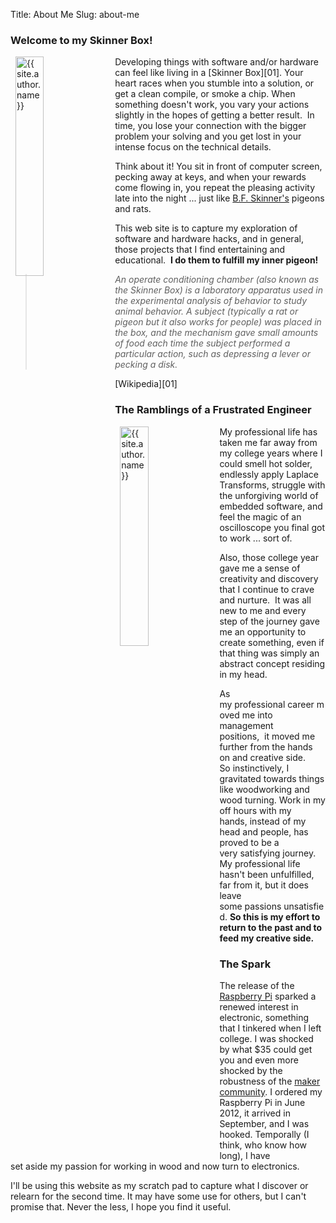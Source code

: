 Title: About Me
Slug: about-me

### Welcome to my Skinner Box!
<a href="http://webspace.ship.edu/cgboer/skinner.html">
    <img class="img-rounded" style="margin: 0px 8px; float: left" title="Skinner Box: A soundproof, light-resistant box or cage used in laboratories to isolate an animal for experiments in operant conditioning and usually containing only a bar or lever to be pressed by the animal to gain a reward, such as food, or to avoid a painful stimulus, such as a shock. " alt="{{ site.author.name }}" src="http://content.answcdn.com/main/content/img/oxford/Oxford_Mind/0198162246.skinner-box.1.jpg" width="30%" height="30%" />
</a>
Developing things with software and/or hardware can feel like living in a [Skinner Box][01]. Your heart races when you stumble into a solution, or get a clean compile, or smoke a chip. When something doesn't work, you vary your actions slightly in the hopes of getting a better result.  In time, you lose your connection with the bigger problem your solving and you get lost in your intense focus on the technical details.

Think about it! You sit in front of computer screen, pecking away at keys, and when your rewards come flowing in, you repeat the pleasing activity late into the night ... just like [B.F. Skinner's][02] pigeons and rats.

This web site is to capture my exploration of software and hardware hacks, and in general, those projects that I find entertaining and educational.  **I do them to fulfill my inner pigeon!**

>_An operate conditioning chamber (also known as the Skinner Box) is a laboratory apparatus used in the experimental analysis of behavior to study animal behavior. A subject (typically a rat or pigeon but it also works for people) was placed in the box, and the mechanism gave small amounts of food each time the subject performed a particular action, such as depressing a lever or pecking a disk._
<footer>[Wikipedia][01]</footer>

### The Ramblings of a Frustrated Engineer
<a href="http://thehappiestcow.wordpress.com/2012/09/17/switching-light-sculptures/">
    <img class="img-rounded" style="margin: 0px 8px; float: left" title="The artistic, yet technical sophisticated, works of Australian engineer & artist, Ian Burns." alt="{{ site.author.name }}" src="http://thehappiestcow.files.wordpress.com/2012/09/20120917-131948.jpg" width="30%" height="30%" />
</a>
My professional life has taken me far away from my college years where I could smell hot solder, endlessly apply Laplace Transforms, struggle with the unforgiving world of embedded software, and feel the magic of an oscilloscope you final got to work ... sort of.

Also, those college year gave me a sense of creativity and discovery that I continue to crave and nurture.  It was all new to me and every step of the journey gave me an opportunity to create something, even if that thing was simply an abstract concept residing in my head.

As my professional career moved me into management positions,  it moved me further from the hands on and creative side. So instinctively, I gravitated towards things like woodworking and wood turning.
Work in my off hours with my hands, instead of my head and people, has proved to be a very satisfying journey.
My professional life hasn't been unfulfilled, far from it, but it does leave some passions unsatisfied.
**So this is my effort to return to the past and to feed my creative side.**

### The Spark
The release of the [Raspberry Pi][03] sparked a renewed interest in electronic,
something that I tinkered when I left college.
I was shocked by what $35 could get you and even more shocked by the robustness of the [maker community][04].
I ordered my Raspberry Pi in June 2012, it arrived in September, and I was hooked.
Temporally (I think, who know how long), I have set aside my passion for working in wood and now turn to electronics.

I'll be using this website as my scratch pad to capture what I discover or relearn for the second time.
It may have some use for others, but I can't promise that.
Never the less, I hope you find it useful.



[01]:http://en.wikipedia.org/wiki/Skinner_box "Description of the Classic Skinner Box"
[02]:https://en.wikipedia.org/wiki/B._F._Skinner "Biography of the inventor of the Skinner Box"
[03]:http://www.raspberrypi.org/faqs
[04]:http://en.wikipedia.org/wiki/Maker_culture

